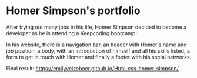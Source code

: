 # Homer Simpson's portfolio

After trying out many jobs in his life, Homer Simpson decided to become a developer as he is attending a Keepcoding bootcamp!

In his website, there is a navigation bar, an header with Homer's name and job position, a body, with an introduction of himself and all his skills listed, a form to get in touch with Homer and finally a footer with his social networks.

Final result: https://emilyvelzeboer.github.io/Html-css-homer-simpson/
